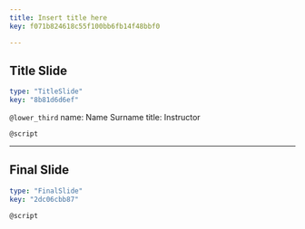 ```yaml
---
title: Insert title here
key: f071b824618c55f100bb6fb14f48bbf0

---
```

## Title Slide

```yaml
type: "TitleSlide"
key: "8b81d6d6ef"
```

`@lower_third`
name: Name Surname
title: Instructor


`@script`



---
## Final Slide

```yaml
type: "FinalSlide"
key: "2dc06cbb87"
```

`@script`



